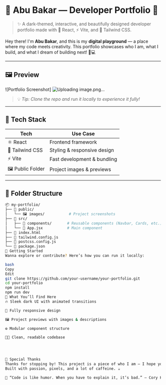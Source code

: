 # 🌌 Abu Bakar — Developer Portfolio 🚀

> ✨ A dark-themed, interactive, and beautifully designed developer portfolio made with 💖 React, ⚡ Vite, and 🎨 Tailwind CSS.

Hey there! I'm **Abu Bakar**, and this is my **digital playground** — a place where my code meets creativity. This portfolio showcases who I am, what I build, and what I dream of building next! 🧠💻

---

## 🖼️ Preview

![Portfolio Screenshot]
![Uploading image.png…]()


> 💡 *Tip: Clone the repo and run it locally to experience it fully!*

---

## 🧰 Tech Stack

| Tech       | Use Case                  |
|------------|---------------------------|
| ⚛️ React   | Frontend framework         |
| 🎨 Tailwind CSS | Styling & responsive design |
| ⚡ Vite    | Fast development & bundling |
| 🖼️ Public Folder | Project images & previews |

---

## 📂 Folder Structure

```bash
📦 my-portfolio/
├── 📁 public/
│   └── 🖼️ images/           # Project screenshots
├── 📁 src/
│   ├── 📁 components/       # Reusable components (Navbar, Cards, etc.)
│   └── 📄 App.jsx           # Main component
├── 📄 index.html
├── 📄 tailwind.config.js
├── 📄 postcss.config.js
└── 📄 package.json
🚀 Getting Started
Wanna explore or contribute? Here’s how you can run it locally:

bash
Copy
Edit
git clone https://github.com/your-username/your-portfolio.git
cd your-portfolio
npm install
npm run dev
🎯 What You’ll Find Here
🔥 Sleek dark UI with animated transitions

📱 Fully responsive design

🖼️ Project previews with images & descriptions

⚙️ Modular component structure

🧑‍💻 Clean, readable codebase




🖤 Special Thanks
Thanks for stopping by! This project is a piece of who I am — I hope you enjoy exploring it as much as I enjoyed building it.
Built with passion, pixels, and a lot of caffeine. ☕

🔐 “Code is like humor. When you have to explain it, it’s bad.” – Cory House
